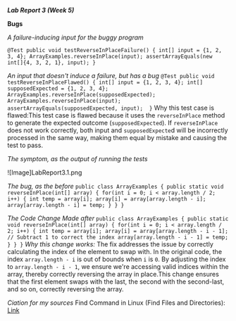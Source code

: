 ***Lab Report 3 (Week 5)***

**Bugs**

*A failure-inducing input for the buggy program*

`
@Test
public void testReverseInPlaceFailure() {
    int[] input = {1, 2, 3, 4};
    ArrayExamples.reverseInPlace(input);
    assertArrayEquals(new int[]{4, 3, 2, 1}, input);
}
`


*An input that doesn't induce a failure, but has a bug*
`
@Test
public void testReverseInPlaceFlawed() {
  int[] input = {1, 2, 3, 4};
  int[] supposedExpected = {1, 2, 3, 4}; 
  ArrayExamples.reverseInPlace(supposedExpected); 
  ArrayExamples.reverseInPlace(input);
  assertArrayEquals(supposedExpected, input); 
}
`
Why this test case is flawed:This test case is flawed because it uses the `reverseInPlace` method to generate the expected outcome (`supposedExpected`). If `reverseInPlace` does not work correctly, both input and `supposedExpecte`d will be incorrectly processed in the same way, making them equal by mistake and causing the test to pass.



*The symptom, as the output of running the tests*

![Image]LabReport3.1.png

*The bug, as the before*
`
public class ArrayExamples {
    public static void reverseInPlace(int[] array) {
        for(int i = 0; i < array.length / 2; i++) {
            int temp = array[i];
            array[i] = array[array.length - i];
            array[array.length - i] = temp;
        }
    }
}
`

*The Code Change Made after*
`
public class ArrayExamples {
    public static void reverseInPlace(int[] array) {
        for(int i = 0; i < array.length / 2; i++) {
            int temp = array[i];
            array[i] = array[array.length - i - 1]; // Subtract 1 to correct the index
            array[array.length - i - 1] = temp;
        }
    }
}
`
*Why this change works:* The fix addresses the issue by correctly calculating the index of the element to swap with. In the original code, the index `array.length - i` is out of bounds when `i` is `0`. By adjusting the index to `array.length - i - 1`, we ensure we're accessing valid indices within the array, thereby correctly reversing the array in place.This change ensures that the first element swaps with the last, the second with the second-last, and so on, correctly reversing the array.









*Ciation for my sources*
Find Command in Linux (Find Files and Directories): [Link](https://linuxize.com/post/how-to-find-files-in-linux-using-the-command-line/)
